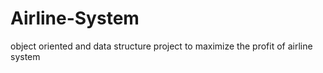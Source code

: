 # Airline-System
object oriented and data structure project to maximize the profit of airline system
